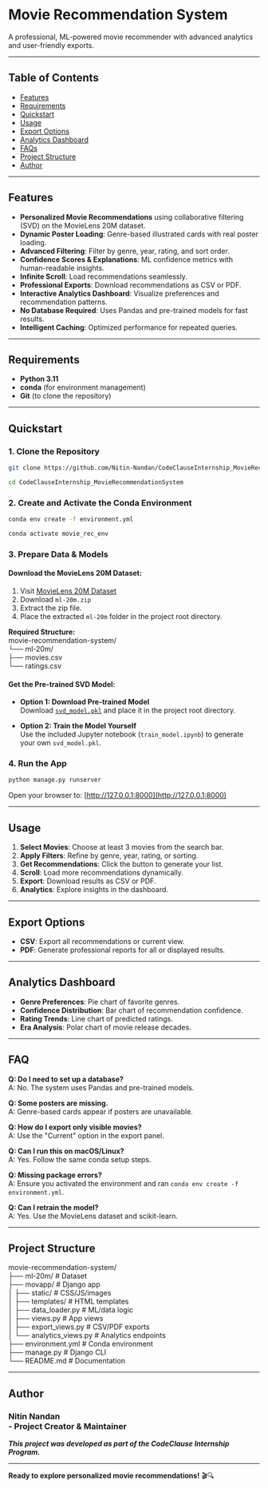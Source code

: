 # Movie Recommendation System

A professional, ML-powered movie recommender with advanced analytics and user-friendly exports.

---

## Table of Contents

- [Features](#features)
- [Requirements](#requirements)
- [Quickstart](#quickstart)
- [Usage](#usage)
- [Export Options](#export-options)
- [Analytics Dashboard](#analytics-dashboard)
- [FAQs](faq)
- [Project Structure](#project-structure-)
- [Author](#author)

---

## Features

- **Personalized Movie Recommendations** using collaborative filtering (SVD) on the MovieLens 20M dataset.
- **Dynamic Poster Loading**: Genre-based illustrated cards with real poster loading.
- **Advanced Filtering**: Filter by genre, year, rating, and sort order.
- **Confidence Scores & Explanations**: ML confidence metrics with human-readable insights.
- **Infinite Scroll**: Load recommendations seamlessly.
- **Professional Exports**: Download recommendations as CSV or PDF.
- **Interactive Analytics Dashboard**: Visualize preferences and recommendation patterns.
- **No Database Required**: Uses Pandas and pre-trained models for fast results.
- **Intelligent Caching**: Optimized performance for repeated queries.

---

## Requirements

- **Python 3.11**
- **conda** (for environment management)
- **Git** (to clone the repository)

---

## Quickstart

### 1. Clone the Repository

```bash
git clone https://github.com/Nitin-Nandan/CodeClauseInternship_MovieRecommendationSystem.git
```

```bash
cd CodeClauseInternship_MovieRecommendationSystem
```

### 2. Create and Activate the Conda Environment

```bash
conda env create -f environment.yml
```

```bash
conda activate movie_rec_env
```

### 3. Prepare Data & Models

#### Download the MovieLens 20M Dataset:
1. Visit [MovieLens 20M Dataset](https://grouplens.org/datasets/movielens/20m/)
2. Download `ml-20m.zip`
3. Extract the zip file.
4. Place the extracted `ml-20m` folder in the project root directory.

**Required Structure:** <br>
movie-recommendation-system/ <br>
└── ml-20m/ <br>
├── movies.csv <br>
└── ratings.csv <br>

#### Get the Pre-trained SVD Model:
- **Option 1: Download Pre-trained Model**  
  Download [`svd_model.pkl`](https://drive.google.com/file/d/1Ihgls0cMU7SA7ByHBYbBQcEzyutRJEBd/view?usp=sharing) and place it in the project root directory.

- **Option 2: Train the Model Yourself**  
  Use the included Jupyter notebook (`train_model.ipynb`) to generate your own `svd_model.pkl`.

### 4. Run the App

```bash
python manage.py runserver
```

Open your browser to: [http://127.0.0.1:8000](http://127.0.0.1:8000)

---

## Usage

1. **Select Movies**: Choose at least 3 movies from the search bar.
2. **Apply Filters**: Refine by genre, year, rating, or sorting.
3. **Get Recommendations**: Click the button to generate your list.
4. **Scroll**: Load more recommendations dynamically.
5. **Export**: Download results as CSV or PDF.
6. **Analytics**: Explore insights in the dashboard.

---

## Export Options

- **CSV**: Export all recommendations or current view.
- **PDF**: Generate professional reports for all or displayed results.

---

## Analytics Dashboard

- **Genre Preferences**: Pie chart of favorite genres.
- **Confidence Distribution**: Bar chart of recommendation confidence.
- **Rating Trends**: Line chart of predicted ratings.
- **Era Analysis**: Polar chart of movie release decades.

---

## FAQ

**Q: Do I need to set up a database?**  
A: No. The system uses Pandas and pre-trained models.

**Q: Some posters are missing.**  
A: Genre-based cards appear if posters are unavailable.

**Q: How do I export only visible movies?**  
A: Use the "Current" option in the export panel.

**Q: Can I run this on macOS/Linux?**  
A: Yes. Follow the same conda setup steps.

**Q: Missing package errors?**  
A: Ensure you activated the environment and ran `conda env create -f environment.yml`.

**Q: Can I retrain the model?**  
A: Yes. Use the MovieLens dataset and scikit-learn.

---

## Project Structure <br>

movie-recommendation-system/ <br>
├── ml-20m/ # Dataset <br>
├── movapp/ # Django app <br>
│ ├── static/ # CSS/JS/images <br>
│ ├── templates/ # HTML templates <br>
│ ├── data_loader.py # ML/data logic <br>
│ ├── views.py # App views <br>
│ ├── export_views.py # CSV/PDF exports <br>
│ └── analytics_views.py # Analytics endpoints <br>
├── environment.yml # Conda environment <br>
├── manage.py # Django CLI <br>
└── README.md # Documentation <br>

---

## Author

### Nitin Nandan <br> - Project Creator & Maintainer

***This project was developed as part of the CodeClause Internship Program.***

---

**Ready to explore personalized movie recommendations!** 🎬🔍